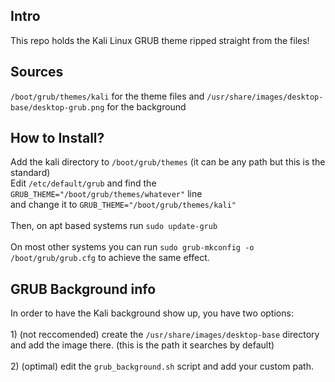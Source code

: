 ## Intro
This repo holds the Kali Linux GRUB theme ripped straight from the files!
## Sources
```/boot/grub/themes/kali``` for the theme files and ```/usr/share/images/desktop-base/desktop-grub.png``` for the background
## How to Install?
Add the kali directory to ```/boot/grub/themes``` (it can be any path but this is the standard)</br>
Edit ```/etc/default/grub``` and find the ```GRUB_THEME="/boot/grub/themes/whatever"```
line</br>and change it to ```GRUB_THEME="/boot/grub/themes/kali"```</br></br>
Then, on apt based systems run ```sudo update-grub```</br></br>
On most other systems you can run ```sudo grub-mkconfig -o /boot/grub/grub.cfg``` to achieve the same effect.
## GRUB Background info
In order to have the Kali background show up, you have two options:</br></br>1) (not reccomended) create the ```/usr/share/images/desktop-base``` directory and add the image there. (this is the path it searches by default)</br></br>2) (optimal) edit the ```grub_background.sh``` script and add your custom path.
